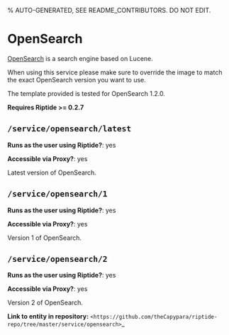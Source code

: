 % AUTO-GENERATED, SEE README_CONTRIBUTORS. DO NOT EDIT.

# OpenSearch

[OpenSearch] is a search engine based on Lucene.

When using this service please make sure to override the image to match
the exact OpenSearch version you want to use.

The template provided is tested for OpenSearch 1.2.0.

**Requires Riptide >= 0.2.7**


## `/service/opensearch/latest`

**Runs as the user using Riptide?**: yes

**Accessible via Proxy?**: yes

Latest version of OpenSearch.

## `/service/opensearch/1`

**Runs as the user using Riptide?**: yes

**Accessible via Proxy?**: yes

Version 1 of OpenSearch.

## `/service/opensearch/2`

**Runs as the user using Riptide?**: yes

**Accessible via Proxy?**: yes

Version 2 of OpenSearch.

**Link to entity in repository:** `<https://github.com/theCapypara/riptide-repo/tree/master/service/opensearch>`_

[opensearch]: https://opensearch.org/
